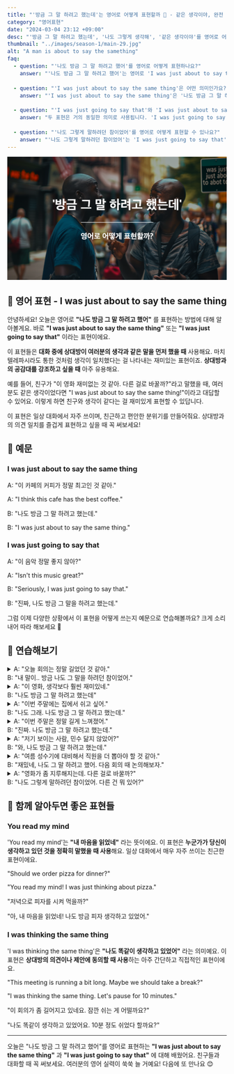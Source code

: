 ```yaml
---
title: "'방금 그 말 하려고 했는데'는 영어로 어떻게 표현할까 💬 - 같은 생각이야, 완전 동감이야 영어로"
category: "영어표현"
date: "2024-03-04 23:12 +09:00"
desc: "'방금 그 말 하려고 했는데', '나도 그렇게 생각해', '같은 생각이야'를 영어로 어떻게 표현하면 좋을까요? '정말 나도 그렇게 말하려고 했어', '완전 동감이야' 등을 영어로 표현하는 법을 배워봅시다. 다양한 예문을 통해서 연습하고 본인의 표현으로 만들어 보세요."
thumbnail: "../images/season-1/main-29.jpg"
alt: "A man is about to say the samething"
faq:
  - question: "'나도 방금 그 말 하려고 했어'를 영어로 어떻게 표현하나요?"
    answer: "'나도 방금 그 말 하려고 했어'는 영어로 'I was just about to say the same thing' 또는 'I was just going to say that'으로 표현할 수 있습니다."

  - question: "'I was just about to say the same thing'은 어떤 의미인가요?"
    answer: "'I was just about to say the same thing'은 '나도 방금 그 말 하려고 했어'라는 의미입니다. 상대방이 방금 말한 내용과 동일한 생각을 하고 있었다는 것을 표현할 때 사용합니다. 이는 의견의 일치를 나타내거나 공감대를 형성할 때 자주 쓰이는 표현입니다."

  - question: "'I was just going to say that'와 'I was just about to say the same thing'의 차이점은 무엇인가요?"
    answer: "두 표현은 거의 동일한 의미로 사용됩니다. 'I was just going to say that'은 좀 더 일반적인 표현이며, 상대방이 말한 내용과 완전히 같지 않더라도 사용할 수 있습니다. 반면 'I was just about to say the same thing'은 상대방의 말과 정확히 일치하는 생각을 했음을 강조합니다."

  - question: "'나도 그렇게 말하려던 참이었어'를 영어로 어떻게 표현할 수 있나요?"
    answer: "'나도 그렇게 말하려던 참이었어'는 'I was just going to say that'으로 표현할 수 있습니다. 이 표현은 상대방이 방금 언급한 내용과 유사한 생각을 하고 있었음을 나타냅니다."
---
```


![방금 그 말 하려고 했는데 영어표현](../images/season-1/main-29.jpg)

## 🌟 영어 표현 - I was just about to say the same thing

안녕하세요! 오늘은 영어로 **"나도 방금 그 말 하려고 했어"** 를 표현하는 방법에 대해 알아볼게요. 바로 **"I was just about to say the same thing"** 또는 **"I was just going to say that"** 이라는 표현이에요.

이 표현들은 **대화 중에 상대방이 여러분의 생각과 같은 말을 먼저 했을 때** 사용해요. 마치 텔레파시라도 통한 것처럼 생각이 일치했다는 걸 나타내는 재미있는 표현이죠. **상대방과의 공감대를 강조하고 싶을 때** 아주 유용해요.

예를 들어, 친구가 "이 영화 재미없는 것 같아. 다른 걸로 바꿀까?"라고 말했을 때, 여러분도 같은 생각이었다면 "I was just about to say the same thing!"이라고 대답할 수 있어요. 이렇게 하면 친구와 생각이 같다는 걸 재미있게 표현할 수 있답니다.

이 표현은 일상 대화에서 자주 쓰이며, 친근하고 편안한 분위기를 만들어줘요. 상대방과의 의견 일치를 즐겁게 표현하고 싶을 때 꼭 써보세요!

<script async src="https://pagead2.googlesyndication.com/pagead/js/adsbygoogle.js?client=ca-pub-1465612013356152"
     crossorigin="anonymous"></script>
<!-- engple-horizontal-ad -->

<ins class="adsbygoogle"
     style="display:block"
     data-ad-client="ca-pub-1465612013356152"
     data-ad-slot="2106896038"
     data-ad-format="auto"
     data-full-width-responsive="true"></ins>

<script>
     (adsbygoogle = window.adsbygoogle || []).push({});
</script>

## 📖 예문

### I was just about to say the same thing

A: "이 카페의 커피가 정말 최고인 것 같아."

A: "I think this cafe has the best coffee."

B: "나도 방금 그 말 하려고 했는데."

B: "I was just about to say the same thing."

### I was just going to say that

A: "이 음악 정말 좋지 않아?"

A: "Isn't this music great?"

B: "Seriously, I was just going to say that."

B: "진짜, 나도 방금 그 말을 하려고 했는데."

그럼 이제 다양한 상황에서 이 표현을 어떻게 쓰는지 예문으로 연습해볼까요? 크게 소리 내어 따라 해보세요 🎉

## 💬 연습해보기

<details>
  <summary>A: "오늘 회의는 정말 길었던 것 같아."<br>B: "내 말이.. 방금 나도 그 말을 하려던 참이었어."
</summary>
<span>A: "Today's meeting felt really long."<br>B: "Exactly, I was just about to say the same thing."</span>
</details>

<details>
  <summary>A: "이 영화, 생각보다 훨씬 재미있네."<br>B: "나도 방금 그 말 하려고 했는데"</summary>
<span>A: "This movie is much more enjoyable than I expected."<br>B: "I was just about to say the same thing."</span>
</details>

<details>
  <summary>A: "이번 주말에는 집에서 쉬고 싶어."<br>B: "나도 그래. 나도 방금 그 말 하려고 했는데."</summary>
<span>A: "I just want to rest at home this weekend."<br>B: "Me too. I was just about to say the same thing."</span>
</details>

<details>
  <summary>A: "이번 주말은 정말 길게 느껴졌어."<br>B: "진짜. 나도 방금 그 말 하려고 했는데."</summary>
<span>A: "This weekend felt really long."<br>B: "Truly. I was just going to say that."</span>
</details>

<details>
  <summary>A: "저기 보이는 사람, 민수 닮지 않았어?"<br>B: "와, 나도 방금 그 말 하려고 했는데."</summary>
<span>A: Doesn't that person over there look like Minsu?"<br>B: Wow. I was just going to say that!"</span>
</details>

<details>
  <summary>A: "여름 성수기에 대비해서 직원을 더 뽑아야 할 것 같아."<br>B: "재밌네, 나도 그 말 하려고 했어. 다음 회의 때 논의해보자."</summary>
<span>A: "I think we need to hire more staff for the summer rush."<br>B: "Funny, I was just going to say that. Let's discuss it in the next meeting."</span>
</details>

<details>
<summary>A: "영화가 좀 지루해지는데. 다른 걸로 바꿀까?"<br>B: "나도 그렇게 말하려던 참이었어. 다른 건 뭐 있어?"</summary>
<span>A: "This movie is getting <a href="/blog/vocab-1/040.boring/">boring</a>. Should we <a href="/blog/vocab-1/009.switch-to/">switch to</a> something else?"<br>B: "I was just going to say the same thing. What else is on?"</span>
</details>

## 🤝 함께 알아두면 좋은 표현들

### You read my mind

'You read my mind'는 **"내 마음을 읽었네"** 라는 뜻이에요. 이 표현은 **누군가가 당신이 생각하고 있던 것을 정확히 말했을 때 사용**해요. 일상 대화에서 매우 자주 쓰이는 친근한 표현이에요.

"Should we order pizza for dinner?"

"You read my mind! I was just thinking about pizza."

"저녁으로 피자를 시켜 먹을까?"

"아, 내 마음을 읽었네! 나도 방금 피자 생각하고 있었어."

### I was thinking the same thing

'I was thinking the same thing'은 **"나도 똑같이 생각하고 있었어"** 라는 의미예요. 이 표현은 **상대방의 의견이나 제안에 동의할 때 사용**하는 아주 간단하고 직접적인 표현이에요.

"This meeting is running a bit long. Maybe we should take a break?"

"I was thinking the same thing. Let's pause for 10 minutes."

"이 회의가 좀 길어지고 있네요. 잠깐 쉬는 게 어떨까요?"

"나도 똑같이 생각하고 있었어요. 10분 정도 쉬었다 할까요?"

---

오늘은 "나도 방금 그 말 하려고 했어"를 영어로 표현하는 **"I was just about to say the same thing"** 과 **"I was just going to say that"** 에 대해 배웠어요. 친구들과 대화할 때 꼭 써보세요. 여러분의 영어 실력이 쑥쑥 늘 거예요! 다음에 또 만나요 😊
